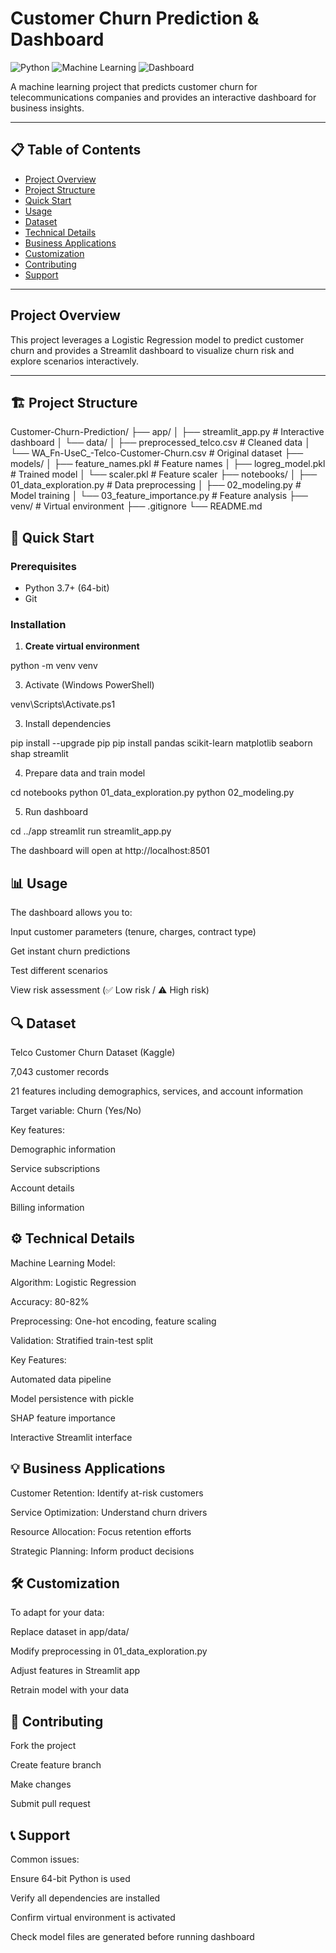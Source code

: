 # Customer Churn Prediction & Dashboard

![Python](https://img.shields.io/badge/Python-3.7%2B-blue) 
![Machine Learning](https://img.shields.io/badge/Machine-Learning-orange) 
![Dashboard](https://img.shields.io/badge/Dashboard-Streamlit-red)

A machine learning project that predicts customer churn for telecommunications companies and provides an interactive dashboard for business insights.

---

## 📋 Table of Contents
- [Project Overview](#project-overview)
- [Project Structure](#-project-structure)
- [Quick Start](#-quick-start)
- [Usage](#-usage)
- [Dataset](#-dataset)
- [Technical Details](#-technical-details)
- [Business Applications](#-business-applications)
- [Customization](#-customization)
- [Contributing](#-contributing)
- [Support](#-support)

---

## Project Overview
This project leverages a Logistic Regression model to predict customer churn and provides a Streamlit dashboard to visualize churn risk and explore scenarios interactively.

---

## 🏗️ Project Structure
Customer-Churn-Prediction/
├── app/
│   ├── streamlit_app.py                 # Interactive dashboard
│   └── data/
│       ├── preprocessed_telco.csv       # Cleaned data
│       └── WA_Fn-UseC_-Telco-Customer-Churn.csv  # Original dataset
├── models/
│   ├── feature_names.pkl                # Feature names
│   ├── logreg_model.pkl                 # Trained model
│   └── scaler.pkl                       # Feature scaler
├── notebooks/
│   ├── 01_data_exploration.py           # Data preprocessing
│   ├── 02_modeling.py                   # Model training
│   └── 03_feature_importance.py         # Feature analysis
├── venv/                                # Virtual environment
├── .gitignore
└── README.md

## 🚀 Quick Start

### Prerequisites
- Python 3.7+ (64-bit)
- Git

### Installation
1. **Create virtual environment**
   
python -m venv venv

3. Activate (Windows PowerShell)
   
venv\Scripts\Activate.ps1

3. Install dependencies
   
pip install --upgrade pip
pip install pandas scikit-learn matplotlib seaborn shap streamlit

4. Prepare data and train model
   
cd notebooks
python 01_data_exploration.py
python 02_modeling.py

5. Run dashboard
   
cd ../app
streamlit run streamlit_app.py

The dashboard will open at http://localhost:8501

## 📊 Usage
The dashboard allows you to:

Input customer parameters (tenure, charges, contract type)

Get instant churn predictions

Test different scenarios

View risk assessment (✅ Low risk / ⚠️ High risk)

## 🔍 Dataset
Telco Customer Churn Dataset (Kaggle)

7,043 customer records

21 features including demographics, services, and account information

Target variable: Churn (Yes/No)

Key features:

Demographic information

Service subscriptions

Account details

Billing information

## ⚙️ Technical Details
Machine Learning Model:

Algorithm: Logistic Regression

Accuracy: 80-82%

Preprocessing: One-hot encoding, feature scaling

Validation: Stratified train-test split

Key Features:

Automated data pipeline

Model persistence with pickle

SHAP feature importance

Interactive Streamlit interface

## 💡 Business Applications
Customer Retention: Identify at-risk customers

Service Optimization: Understand churn drivers

Resource Allocation: Focus retention efforts

Strategic Planning: Inform product decisions

## 🛠️ Customization
To adapt for your data:

Replace dataset in app/data/

Modify preprocessing in 01_data_exploration.py

Adjust features in Streamlit app

Retrain model with your data

## 🤝 Contributing
Fork the project

Create feature branch

Make changes

Submit pull request

## 📞 Support
Common issues:

Ensure 64-bit Python is used

Verify all dependencies are installed

Confirm virtual environment is activated

Check model files are generated before running dashboard

